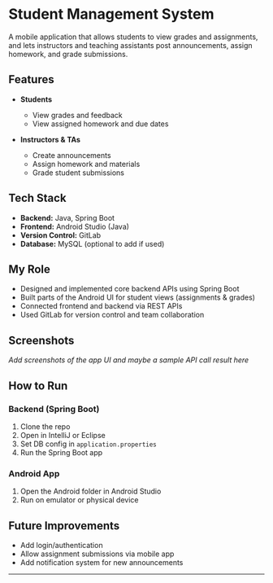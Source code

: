 # Student Management System

A mobile application that allows students to view grades and assignments, and lets instructors and teaching assistants post announcements, assign homework, and grade submissions.

## Features

- **Students**
  - View grades and feedback
  - View assigned homework and due dates

- **Instructors & TAs**
  - Create announcements
  - Assign homework and materials
  - Grade student submissions

## Tech Stack

- **Backend:** Java, Spring Boot
- **Frontend:** Android Studio (Java)
- **Version Control:** GitLab
- **Database:** MySQL (optional to add if used)

## My Role

- Designed and implemented core backend APIs using Spring Boot
- Built parts of the Android UI for student views (assignments & grades)
- Connected frontend and backend via REST APIs
- Used GitLab for version control and team collaboration

## Screenshots

_Add screenshots of the app UI and maybe a sample API call result here_

## How to Run

### Backend (Spring Boot)
1. Clone the repo
2. Open in IntelliJ or Eclipse
3. Set DB config in `application.properties`
4. Run the Spring Boot app

### Android App
1. Open the Android folder in Android Studio
2. Run on emulator or physical device

## Future Improvements

- Add login/authentication
- Allow assignment submissions via mobile app
- Add notification system for new announcements

---

